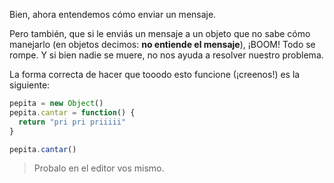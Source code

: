 Bien, ahora entendemos cómo enviar un mensaje.

Pero también, que si le enviás un mensaje a un objeto que no sabe cómo manejarlo (en objetos decimos: **no entiende el mensaje**), ¡BOOM! Todo se rompe. Y si bien nadie se muere, no nos ayuda a resolver nuestro problema.

La forma correcta de hacer que tooodo esto funcione (¡creenos!) es la siguiente:

```javascript
pepita = new Object()
pepita.cantar = function() {
  return "pri pri priiiii"
}

pepita.cantar()
```

> Probalo en el editor vos mismo.
